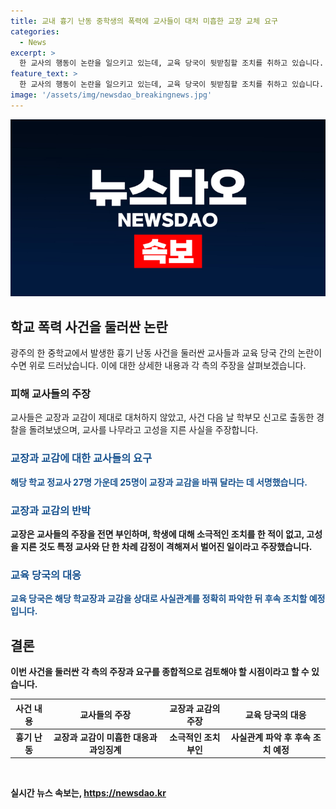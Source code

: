 ```yaml
---
title: 교내 흉기 난동 중학생의 폭력에 교사들이 대처 미흡한 교장 교체 요구
categories:
  - News
excerpt: >
  한 교사의 행동이 논란을 일으키고 있는데, 교육 당국이 뒷받침할 조치를 취하고 있습니다. 학교 내 흉기 난동 사건과 관련해 교사들은 교장과 교감을 교체하는 것을 요구하는 서명운동을 전개 중입니다. 교사들은 교장이 책무를 제대로 이행하지 않았고, 학부모 신고로 출동한 경찰을 돌려보내기까지 했다고 주장하고 있습니다. 해당 학교장은 교사들의 주장을 전면 부인하며 교육 당국은 사실관계를 확인한 뒤 조치할 예정입니다.
feature_text: >
  한 교사의 행동이 논란을 일으키고 있는데, 교육 당국이 뒷받침할 조치를 취하고 있습니다. 학교 내 흉기 난동 사건과 관련해 교사들은 교장과 교감을 교체하는 것을 요구하는 서명운동을 전개 중입니다. 교사들은 교장이 책무를 제대로 이행하지 않았고, 학부모 신고로 출동한 경찰을 돌려보내기까지 했다고 주장하고 있습니다. 해당 학교장은 교사들의 주장을 전면 부인하며 교육 당국은 사실관계를 확인한 뒤 조치할 예정입니다.
image: '/assets/img/newsdao_breakingnews.jpg'
---
```


<p><img src="/assets/img/newsdao_breakingnews.jpg" alt="flaretime 속보" /></p>

<h2 data-ke-size="size26">학교 폭력 사건을 둘러싼 논란</h2>

<p data-ke-size="size16">광주의 한 중학교에서 발생한 흉기 난동 사건을 둘러싼 교사들과 교육 당국 간의 논란이 수면 위로 드러났습니다. 이에 대한 상세한 내용과 각 측의 주장을 살펴보겠습니다.</p>

<h3>피해 교사들의 주장</h3>

<p data-ke-size="size16">교사들은 교장과 교감이 제대로 대처하지 않았고, 사건 다음 날 학부모 신고로 출동한 경찰을 돌려보냈으며, 교사를 나무라고 고성을 지른 사실을 주장합니다.</p>

<h3><b><span style="color: #1a5490;">교장과 교감에 대한 교사들의 요구</span><b></h3>

<p data-ke-size="size16"><b><span style="color: #1a5490;">해당 학교 정교사 27명 가운데 25명이 교장과 교감을 바꿔 달라는 데 서명했습니다.</span></b></p>

<h3><span style="color: #1a5490;">교장과 교감의 반박</span></h3>

<p data-ke-size="size16">교장은 교사들의 주장을 전면 부인하며, 학생에 대해 소극적인 조치를 한 적이 없고, 고성을 지른 것도 특정 교사와 단 한 차례 감정이 격해져서 벌어진 일이라고 주장했습니다.</p>

<h3><b><span style="color: #1a5490;">교육 당국의 대응</span><b></h3>

<p data-ke-size="size16"><b><span style="color: #1a5490;">교육 당국은 해당 학교장과 교감을 상대로 사실관계를 정확히 파악한 뒤 후속 조치할 예정입니다.</span></b></p>

<h2 data-ke-size="size26">결론</h2>

<p data-ke-size="size16">이번 사건을 둘러싼 각 측의 주장과 요구를 종합적으로 검토해야 할 시점이라고 할 수 있습니다.</p>

<table>
    <thead>
        <tr>
            <th style="text-align: center;">사건 내용</th>
            <th style="text-align: center;">교사들의 주장</th>
            <th style="text-align: center;">교장과 교감의 주장</th>
            <th style="text-align: center;">교육 당국의 대응</th>
        </tr>
    </thead>
    <tbody>
        <tr>
            <td style="text-align: center;">흉기 난동</td>
            <td style="text-align: center;">교장과 교감이 미흡한 대응과 과잉징계</td>
            <td style="text-align: center;">소극적인 조치 부인</td>
            <td style="text-align: center;">사실관계 파악 후 후속 조치 예정</td>
        </tr>
    </tbody>
</table>

<p data-ke-size="size16">&nbsp;</p>
실시간 뉴스 속보는, <a href="https://newsdao.kr" rel="dofollow">https://newsdao.kr</a>


